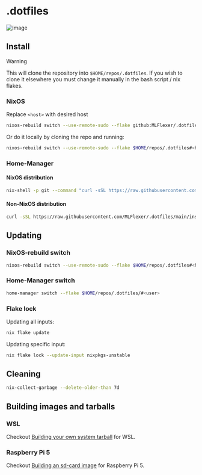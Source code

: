 # .dotfiles

![image](https://github.com/MLFlexer/.dotfiles/assets/75012728/05173810-e858-476c-a2b8-161b01f2237c)

## Install

> [!WARNING] 
> This will clone the repository into `$HOME/repos/.dotfiles`. If you wish to
> clone it elsewhere you must change it manually in the bash script / nix flakes.

### NixOS

Replace `<host>` with desired host

```bash
nixos-rebuild switch --use-remote-sudo --flake github:MLFlexer/.dotfiles#<host>
```

Or do it locally by cloning the repo and running:

```bash
nixos-rebuild switch --use-remote-sudo --flake $HOME/repos/.dotfiles#<host>
```

### Home-Manager

#### NixOS distribution

```bash
nix-shell -p git --command "curl -sSL https://raw.githubusercontent.com/MLFlexer/.dotfiles/main/nix_git_install.sh | bash"
```

#### Non-NixOS distribution

```bash
curl -sSL https://raw.githubusercontent.com/MLFlexer/.dotfiles/main/install.sh | bash
```

## Updating

### NixOS-rebuild switch

```bash
nixos-rebuild switch --use-remote-sudo --flake $HOME/repos/.dotfiles#<host>
```

### Home-Manager switch

```bash
home-manager switch --flake $HOME/repos/.dotfiles/#<user>
```

### Flake lock

Updating all inputs:

```bash
nix flake update
```

Updating specific input:

```sh
nix flake lock --update-input nixpkgs-unstable
```

## Cleaning

```bash
nix-collect-garbage --delete-older-than 7d
```

## Building images and tarballs

### WSL
Checkout [Building your own system tarball](https://nix-community.github.io/NixOS-WSL/building.html) for WSL.

### Raspberry Pi 5
Checkout [Building an sd-card image](https://github.com/nix-community/raspberry-pi-nix?tab=readme-ov-file#building-an-sd-card-image) for Raspberry Pi 5.

